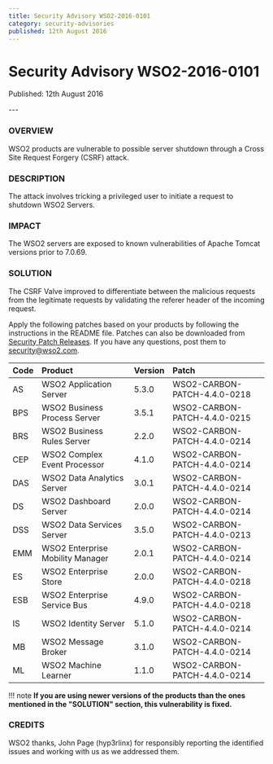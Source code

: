 ```yaml
---
title: Security Advisory WSO2-2016-0101
category: security-advisories
published: 12th August 2016
---
```


# Security Advisory WSO2-2016-0101

<p class="doc-version">Published: 12th August 2016</p>
---

### OVERVIEW
WSO2 products are vulnerable to possible server shutdown through a Cross Site Request Forgery (CSRF) attack.


### DESCRIPTION
The attack involves tricking a privileged user to initiate a request to shutdown WSO2 Servers.


### IMPACT
The WSO2 servers are exposed to known vulnerabilities of Apache Tomcat versions prior to 7.0.69.


### SOLUTION
The CSRF Valve improved to differentiate between the malicious requests from the legitimate requests by validating the referer header of the incoming request.

Apply the following patches based on your products by following the instructions in the README file. Patches can also be downloaded from [Security Patch Releases](https://wso2.com/security-patch-releases/). If you have any questions, post them to <security@wso2.com>.


| **Code** | **Product** | **Version** | **Patch** |
| :--- | :------ | :------ | :---- |
| AS | WSO2 Application Server | 5.3.0 | WSO2-CARBON-PATCH-4.4.0-0218 |
| BPS | WSO2 Business Process Server | 3.5.1 | WSO2-CARBON-PATCH-4.4.0-0215 |
| BRS | WSO2 Business Rules Server | 2.2.0 | WSO2-CARBON-PATCH-4.4.0-0214 |
| CEP | WSO2 Complex Event Processor | 4.1.0 | WSO2-CARBON-PATCH-4.4.0-0214 |
| DAS | WSO2 Data Analytics Server | 3.0.1 | WSO2-CARBON-PATCH-4.4.0-0214 |
| DS | WSO2 Dashboard Server | 2.0.0 | WSO2-CARBON-PATCH-4.4.0-0214 |
| DSS | WSO2 Data Services Server | 3.5.0 | WSO2-CARBON-PATCH-4.4.0-0213 |
| EMM | WSO2 Enterprise Mobility Manager | 2.0.1 | WSO2-CARBON-PATCH-4.4.0-0214 |
| ES | WSO2 Enterprise Store | 2.0.0 | WSO2-CARBON-PATCH-4.4.0-0218 |
| ESB | WSO2 Enterprise Service Bus | 4.9.0 | WSO2-CARBON-PATCH-4.4.0-0218 |
| IS | WSO2 Identity Server | 5.1.0 | WSO2-CARBON-PATCH-4.4.0-0214 |
| MB | WSO2 Message Broker | 3.1.0 | WSO2-CARBON-PATCH-4.4.0-0214 |
| ML | WSO2 Machine Learner | 1.1.0 | WSO2-CARBON-PATCH-4.4.0-0214 |


!!! note
    **If you are using newer versions of the products than the ones mentioned in the "SOLUTION" section, this vulnerability is fixed.**


### CREDITS
WSO2 thanks, John Page (hyp3rlinx) for responsibly reporting the identified issues and working with us as we addressed them.

